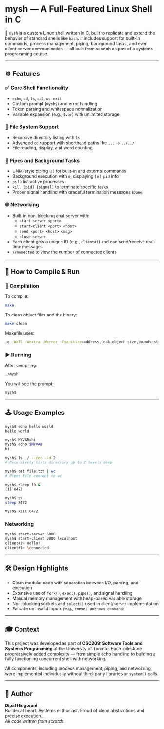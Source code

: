 # mysh — A Full-Featured Linux Shell in C

🧠 `mysh` is a custom Linux shell written in C, built to replicate and extend the behavior of standard shells like `bash`. It includes support for built-in commands, process management, piping, background tasks, and even client-server communication — all built from scratch as part of a systems programming course.

---

## ⚙️ Features

### ✅ Core Shell Functionality
- `echo`, `cd`, `ls`, `cat`, `wc`, `exit`
- Custom prompt (`mysh$`) and error handling
- Token parsing and whitespace normalization
- Variable expansion (e.g., `$var`) with unlimited storage

### 📂 File System Support
- Recursive directory listing with `ls`
- Advanced `cd` support with shorthand paths like `...` → `../../`
- File reading, display, and word counting

### 🔀 Pipes and Background Tasks
- UNIX-style piping (`|`) for built-in and external commands
- Background execution with `&`, displaying `[n] pid` info
- `ps` to list active processes
- `kill [pid] [signal]` to terminate specific tasks
- Proper signal handling with graceful termination messages (`Done`)

### 🌐 Networking
- Built-in non-blocking chat server with:
  - `start-server <port>`
  - `start-client <port> <host>`
  - `send <port> <host> <msg>`
  - `close-server`
- Each client gets a unique ID (e.g., `client#1`) and can send/receive real-time messages
- `\connected` to view the number of connected clients

---

## 🧪 How to Compile & Run

### 🔨 Compilation
To compile:
```bash
make
```

To clean object files and the binary:
```bash
make clean
```

Makefile uses:
```bash
-g -Wall -Wextra -Werror -fsanitize=address,leak,object-size,bounds-strict,undefined -fsanitize-address-use-after-scope
```

### ▶️ Running
After compiling:
```bash
./mysh
```

You will see the prompt:
```
mysh$ 
```

---

## 🕹️ Usage Examples

```bash
mysh$ echo hello world
hello world

mysh$ MYVAR=hi
mysh$ echo $MYVAR
hi

mysh$ ls ./ --rec --d 2
# Recursively lists directory up to 2 levels deep

mysh$ cat file.txt | wc
# Pipes file content to wc

mysh$ sleep 10 &
[1] 8472

mysh$ ps
sleep 8472

mysh$ kill 8472
```

### Networking
```bash
mysh$ start-server 5000
mysh$ start-client 5000 localhost
client#1> Hello!
client#1> \connected
```

---

## 🛠 Design Highlights

- Clean modular code with separation between I/O, parsing, and execution
- Extensive use of `fork()`, `exec()`, `pipe()`, and signal handling
- Manual memory management with heap-based variable storage
- Non-blocking sockets and `select()` used in client/server implementation
- Failsafe on invalid inputs (e.g., `ERROR: Unknown command`)

---

## 🎓 Context

This project was developed as part of **CSC209: Software Tools and Systems Programming** at the University of Toronto. Each milestone progressively added complexity — from simple echo handling to building a fully functioning concurrent shell with networking.

All components, including process management, piping, and networking, were implemented individually without third-party libraries or `system()` calls.

---

## 🙌 Author

**Dipal Hingorani**  
Builder at heart. Systems enthusiast. Proud of clean abstractions and precise execution.  
*All code written from scratch.*
